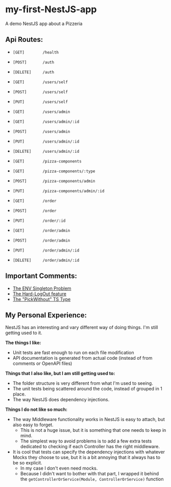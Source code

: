 # my-first-NestJS-app

A demo NestJS app about a Pizzeria

## Api Routes:

- `[GET]        /health`

- `[POST]       /auth`
- `[DELETE]     /auth`

- `[GET]        /users/self`
- `[POST]       /users/self`
- `[PUT]        /users/self`

- `[GET]        /users/admin`
- `[GET]        /users/admin/:id`
- `[POST]       /users/admin`
- `[PUT]        /users/admin/:id`
- `[DELETE]     /users/admin/:id`

- `[GET]        /pizza-components`
- `[GET]        /pizza-components/:type`

- `[POST]       /pizza-components/admin`
- `[PUT]        /pizza-components/admin/:id`

- `[GET]        /order`
- `[POST]       /order`
- `[PUT]        /order/:id`

- `[GET]        /order/admin`
- `[POST]       /order/admin`
- `[PUT]        /order/admin/:id`
- `[DELETE]     /order/admin/:id`

## Important Comments:

- [The ENV Singleton Problem](src/env.ts)
- [The Hard-LogOut feature](src/users/user.entity.ts)
- [The "PickWithout" TS Type](src/utils/typescript.ts)

## My Personal Experience:

NestJS has an interesting and vary different way of doing things. I'm still getting used to it.

**The things I like:**

- Unit tests are fast enough to run on each file modification
- API documentation is generated from actual code (instead of from comments or OpenAPI files)

**Things that I also like, but I am still getting used to:**

- The folder structure is very different from what I'm used to seeing.
- The unit tests being scattered around the code, instead of grouped in 1 place.
- The way NestJS does dependency injections.

**Things I do not like so much:**

- The way Middleware functionality works in NestJS is easy to attach, but also easy to forget.
  - This is not a huge issue, but it is something that one needs to keep in mind.
  - The simplest way to avoid problems is to add a few extra tests dedicated to checking if each Controller has the right middleware.
- It is cool that tests can specify the dependency injections with whatever Mocks they choose to use, but it is a bit annoying that it always has to be so explicit.
  - In my case I don't even need mocks.
  - Because I didn't want to bother with that part, I wrapped it behind the `getControllerOrService(Module, ControllerOrService)` function
